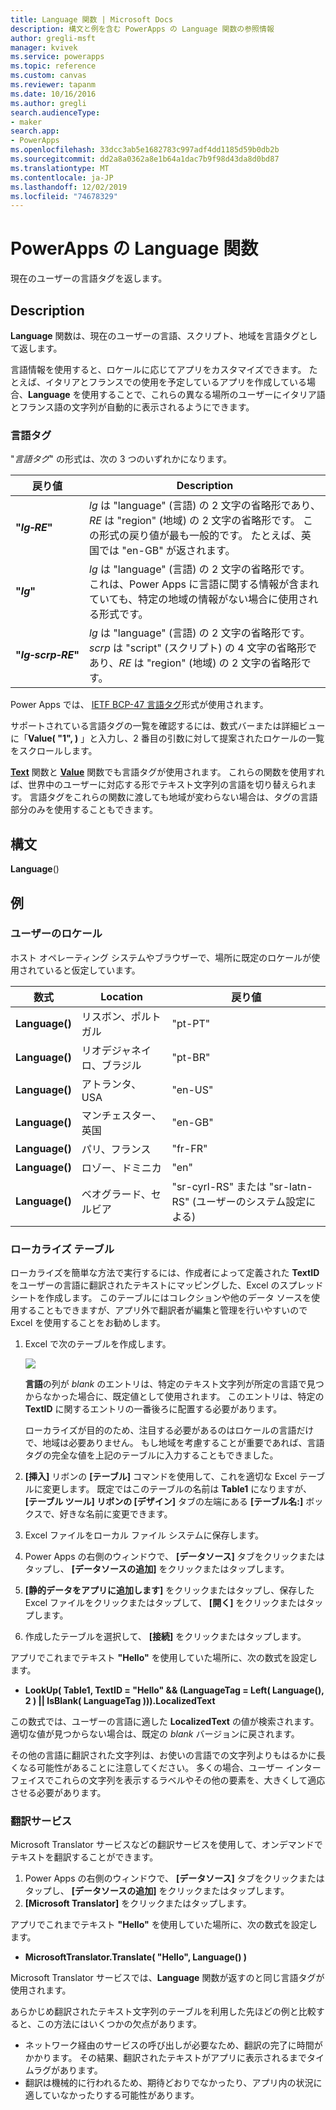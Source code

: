 ```yaml
---
title: Language 関数 | Microsoft Docs
description: 構文と例を含む PowerApps の Language 関数の参照情報
author: gregli-msft
manager: kvivek
ms.service: powerapps
ms.topic: reference
ms.custom: canvas
ms.reviewer: tapanm
ms.date: 10/16/2016
ms.author: gregli
search.audienceType:
- maker
search.app:
- PowerApps
ms.openlocfilehash: 33dcc3ab5e1682783c997adf4dd1185d59b0db2b
ms.sourcegitcommit: dd2a8a0362a8e1b64a1dac7b9f98d43da8d0bd87
ms.translationtype: MT
ms.contentlocale: ja-JP
ms.lasthandoff: 12/02/2019
ms.locfileid: "74678329"
---
```

# <a name="language-function-in-powerapps"></a>PowerApps の Language 関数
現在のユーザーの言語タグを返します。

## <a name="description"></a>Description
**Language** 関数は、現在のユーザーの言語、スクリプト、地域を言語タグとして返します。

言語情報を使用すると、ロケールに応じてアプリをカスタマイズできます。  たとえば、イタリアとフランスでの使用を予定しているアプリを作成している場合、**Language** を使用することで、これらの異なる場所のユーザーにイタリア語とフランス語の文字列が自動的に表示されるようにできます。 

### <a name="language-tags"></a>言語タグ
"*言語タグ*" の形式は、次の 3 つのいずれかになります。

| 戻り値 | Description |
| --- | --- |
| **"*lg&#8209;RE*"** |*lg* は "language" (言語) の 2 文字の省略形であり、*RE* は "region" (地域) の 2 文字の省略形です。  この形式の戻り値が最も一般的です。  たとえば、英国では "en-GB" が返されます。 |
| **"*lg*"** |*lg* は "language" (言語) の 2 文字の省略形です。  これは、Power Apps に言語に関する情報が含まれていても、特定の地域の情報がない場合に使用される形式です。 |
| **"*lg&#8209;scrp&#8209;RE*"** |*lg* は "language" (言語) の 2 文字の省略形です。*scrp* は "script" (スクリプト) の 4 文字の省略形であり、*RE* は "region" (地域) の 2 文字の省略形です。 |

Power Apps では、 [IETF BCP-47 言語タグ](https://tools.ietf.org/html/bcp47)形式が使用されます。  

サポートされている言語タグの一覧を確認するには、数式バーまたは詳細ビューに「**Value( "1", )** 」と入力し、2 番目の引数に対して提案されたロケールの一覧をスクロールします。  

**[Text](function-text.md)** 関数と **[Value](function-value.md)** 関数でも言語タグが使用されます。  これらの関数を使用すれば、世界中のユーザーに対応する形でテキスト文字列の言語を切り替えられます。  言語タグをこれらの関数に渡しても地域が変わらない場合は、タグの言語部分のみを使用することもできます。

## <a name="syntax"></a>構文
**Language**()

## <a name="examples"></a>例
### <a name="users-locale"></a>ユーザーのロケール
ホスト オペレーティング システムやブラウザーで、場所に既定のロケールが使用されていると仮定しています。

| 数式 | Location | 戻り値 |
| --- | --- | --- |
| **Language()** |リスボン、ポルトガル |"pt-PT" |
| **Language()** |リオデジャネイロ、ブラジル |"pt-BR" |
| **Language()** |アトランタ、USA |"en-US" |
| **Language()** |マンチェスター、英国 |"en-GB" |
| **Language()** |パリ、フランス |"fr-FR" |
| **Language()** |ロゾー、ドミニカ |"en" |
| **Language()** |ベオグラード、セルビア |"sr-cyrl-RS" または "sr-latn-RS" (ユーザーのシステム設定による) |

### <a name="localization-table"></a>ローカライズ テーブル
ローカライズを簡単な方法で実行するには、作成者によって定義された **TextID** をユーザーの言語に翻訳されたテキストにマッピングした、Excel のスプレッドシートを作成します。  このテーブルにはコレクションや他のデータ ソースを使用することもできますが、アプリ外で翻訳者が編集と管理を行いやすいので Excel を使用することをお勧めします。

1. Excel で次のテーブルを作成します。 
   
    ![](media/function-language/loc-table.png)
   
    **言語**の列が *blank* のエントリは、特定のテキスト文字列が所定の言語で見つからなかった場合に、既定値として使用されます。 このエントリは、特定の **TextID** に関するエントリの一番後ろに配置する必要があります。
   
    ローカライズが目的のため、注目する必要があるのはロケールの言語だけで、地域は必要ありません。  もし地域を考慮することが重要であれば、言語タグの完全な値を上記のテーブルに入力することもできました。 
2. **[挿入]** リボンの **[テーブル]** コマンドを使用して、これを適切な Excel テーブルに変更します。  既定ではこのテーブルの名前は **Table1** になりますが、 **[テーブル ツール] リボンの [デザイン]** タブの左端にある **[テーブル名:]** ボックスで、好きな名前に変更できます。
3. Excel ファイルをローカル ファイル システムに保存します。   
4. Power Apps の右側のウィンドウで、 **[データソース]** タブをクリックまたはタップし、 **[データソースの追加]** をクリックまたはタップします。
5. **[静的データをアプリに追加します]** をクリックまたはタップし、保存した Excel ファイルをクリックまたはタップして、 **[開く]** をクリックまたはタップします。
6. 作成したテーブルを選択して、 **[接続]** をクリックまたはタップします。

アプリでこれまでテキスト **"Hello"** を使用していた場所に、次の数式を設定します。

* **LookUp( Table1, TextID = "Hello" && (LanguageTag = Left( Language(), 2 ) || IsBlank( LanguageTag ))).LocalizedText**  

この数式では、ユーザーの言語に適した **LocalizedText** の値が検索されます。適切な値が見つからない場合は、既定の *blank* バージョンに戻されます。 

その他の言語に翻訳された文字列は、お使いの言語での文字列よりもはるかに長くなる可能性があることに注意してください。  多くの場合、ユーザー インターフェイスでこれらの文字列を表示するラベルやその他の要素を、大きくして適応させる必要があります。

### <a name="translation-service"></a>翻訳サービス
Microsoft Translator サービスなどの翻訳サービスを使用して、オンデマンドでテキストを翻訳することができます。  

1. Power Apps の右側のウィンドウで、 **[データソース]** タブをクリックまたはタップし、 **[データソースの追加]** をクリックまたはタップします。
2. **[Microsoft Translator]** をクリックまたはタップします。

アプリでこれまでテキスト **"Hello"** を使用していた場所に、次の数式を設定します。

* **MicrosoftTranslator.Translate( "Hello", Language() )**

Microsoft Translator サービスでは、**Language** 関数が返すのと同じ言語タグが使用されます。

あらかじめ翻訳されたテキスト文字列のテーブルを利用した先ほどの例と比較すると、この方法にはいくつかの欠点があります。

* ネットワーク経由のサービスの呼び出しが必要なため、翻訳の完了に時間がかかります。  その結果、翻訳されたテキストがアプリに表示されるまでタイムラグがあります。 
* 翻訳は機械的に行われるため、期待どおりでなかったり、アプリ内の状況に適していなかったりする可能性があります。


